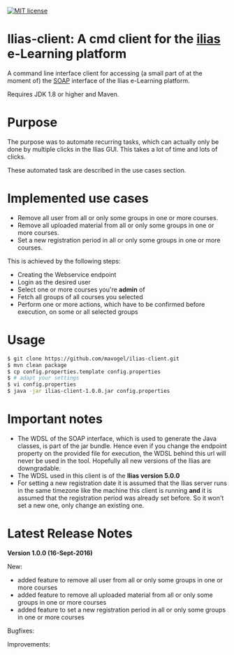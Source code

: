 [![MIT license](http://img.shields.io/badge/license-MIT-brightgreen.svg)](http://opensource.org/licenses/MIT)
<!--[![Travis Build Status](https://travis-ci.org/javafx-maven-plugin/javafx-maven-plugin.svg?branch=master)](https://travis-ci.org/javafx-maven-plugin/javafx-maven-plugin)-->
<!--[![AppVeyor Build status](https://ci.appveyor.com/api/projects/status/64700ul3m9y88agi/branch/master?svg=true)](https://ci.appveyor.com/project/FibreFoX/javafx-maven-plugin/branch/master)-->

Ilias-client: A cmd client for the [ilias](http://ilias.de/) e-Learning platform
================================================================================

A command line interface client for accessing (a small part of at the moment of) the [SOAP](https://en.wikipedia.org/wiki/SOAP) interface of the Ilias e-Learning platform.

Requires JDK 1.8 or higher and Maven.

Purpose
=======
The purpose was to automate recurring tasks, which can actually only be done by multiple clicks in the Ilias GUI. This takes a lot of time and lots of clicks.
   
These automated task are described in the use cases section.

Implemented use cases
=====================
* Remove all user from all or only some groups in one or more courses.
* Remove all uploaded material from all or only some groups in one or more courses.
* Set a new registration period in all or only some groups in one or more courses.

This is achieved by the following steps:
- Creating the Webservice endpoint
- Login as the desired user
- Select one or more courses you're **admin** of
- Fetch all groups of all courses you selected
- Perform one or more actions, which have to be confirmed before execution, on some or all selected groups

Usage
=====
```bash
$ git clone https://github.com/mavogel/ilias-client.git
$ mvn clean package
$ cp config.properties.template config.properties
$ # adapt your settings 
$ vi config.properties
$ java -jar ilias-client-1.0.0.jar config.properties
```

Important notes
===============
- The WDSL of the SOAP interface, which is used to generate the Java classes, is part of the jar bundle. Hence even if you change the endpoint property on the provided file for execution, the WDSL behind this url will never be used in the tool. Hopefully all new versions of the Ilias are downgradable.
- The WDSL used in this client is of the **Ilias version 5.0.0**
- For setting a new registration date it is assumed that the Ilias server runs in the same timezone like the machine this client is running **and** it is assumed that the registration period was already set before. So it won't set a new one, only change an existing one.  


Latest Release Notes
====================

**Version 1.0.0 (16-Sept-2016)**

New:
* added feature to remove all user from all or only some groups in one or more courses
* added feature to remove all uploaded material from all or only some groups in one or more courses
* added feature to set a new registration period in all or only some groups in one or more courses

Bugfixes:

Improvements: